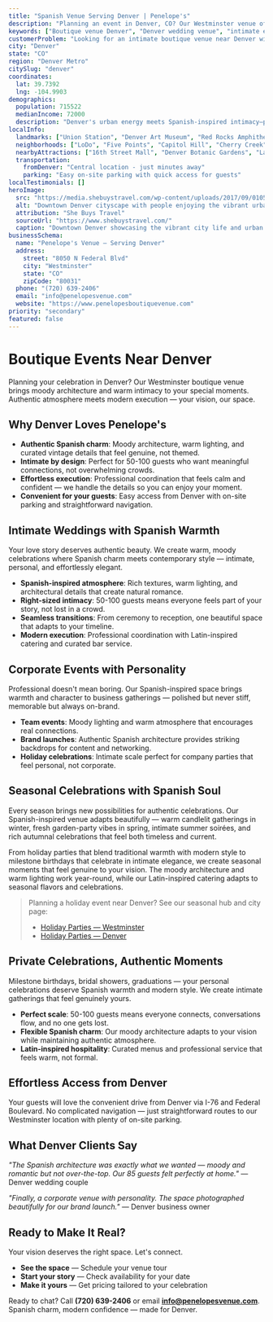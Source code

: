 ```yaml
---
title: "Spanish Venue Serving Denver | Penelope's"
description: "Planning an event in Denver, CO? Our Westminster venue offers moody Spanish architecture and intimate spaces for 50-100 guests. Authentic atmosphere."
keywords: ["Boutique venue Denver", "Denver wedding venue", "intimate event space Denver CO", "moody venue near Denver", "50-100 guest venue Denver", "Westminster venue serving Denver"]
customerProblem: "Looking for an intimate boutique venue near Denver with authentic atmosphere and modern execution for 50-100 guests?"
city: "Denver"
state: "CO"
region: "Denver Metro"
citySlug: "denver"
coordinates:
  lat: 39.7392
  lng: -104.9903
demographics:
  population: 715522
  medianIncome: 72000
  description: "Denver's urban energy meets Spanish-inspired intimacy—perfect for authentic weddings, celebrations, and meaningful corporate moments."
localInfo:
  landmarks: ["Union Station", "Denver Art Museum", "Red Rocks Amphitheatre", "Washington Park"]
  neighborhoods: ["LoDo", "Five Points", "Capitol Hill", "Cherry Creek", "Highlands"]
  nearbyAttractions: ["16th Street Mall", "Denver Botanic Gardens", "Larimer Square", "Craft beer scene"]
  transportation:
    fromDenver: "Central location - just minutes away"
    parking: "Easy on-site parking with quick access for guests"
localTestimonials: []
heroImage:
  src: "https://media.shebuystravel.com/wp-content/uploads/2017/09/01054230/downtown-denver-with-kids-header.jpg"
  alt: "Downtown Denver cityscape with people enjoying the vibrant urban environment and outdoor activities in Colorado"
  attribution: "She Buys Travel"
  sourceUrl: "https://www.shebuystravel.com/"
  caption: "Downtown Denver showcasing the vibrant city life and urban attractions"
businessSchema:
  name: "Penelope's Venue – Serving Denver"
  address:
    street: "8050 N Federal Blvd"
    city: "Westminster"
    state: "CO"
    zipCode: "80031"
  phone: "(720) 639-2406"
  email: "info@penelopesvenue.com"
  website: "https://www.penelopesboutiquevenue.com"
priority: "secondary"
featured: false
---
```


# Boutique Events Near Denver

Planning your celebration in Denver? Our Westminster boutique venue brings moody architecture and warm intimacy to your special moments. Authentic atmosphere meets modern execution — your vision, our space.

## Why Denver Loves Penelope's

- **Authentic Spanish charm**: Moody architecture, warm lighting, and curated vintage details that feel genuine, not themed.
- **Intimate by design**: Perfect for 50-100 guests who want meaningful connections, not overwhelming crowds.
- **Effortless execution**: Professional coordination that feels calm and confident — we handle the details so you can enjoy your moment.
- **Convenient for your guests**: Easy access from Denver with on-site parking and straightforward navigation.

## Intimate Weddings with Spanish Warmth

Your love story deserves authentic beauty. We create warm, moody celebrations where Spanish charm meets contemporary style — intimate, personal, and effortlessly elegant.

- **Spanish-inspired atmosphere**: Rich textures, warm lighting, and architectural details that create natural romance.
- **Right-sized intimacy**: 50-100 guests means everyone feels part of your story, not lost in a crowd.
- **Seamless transitions**: From ceremony to reception, one beautiful space that adapts to your timeline.
- **Modern execution**: Professional coordination with Latin-inspired catering and curated bar service.

## Corporate Events with Personality

Professional doesn't mean boring. Our Spanish-inspired space brings warmth and character to business gatherings — polished but never stiff, memorable but always on-brand.

- **Team events**: Moody lighting and warm atmosphere that encourages real connections.
- **Brand launches**: Authentic Spanish architecture provides striking backdrops for content and networking.
- **Holiday celebrations**: Intimate scale perfect for company parties that feel personal, not corporate.

## Seasonal Celebrations with Spanish Soul

Every season brings new possibilities for authentic celebrations. Our Spanish-inspired venue adapts beautifully — warm candlelit gatherings in winter, fresh garden-party vibes in spring, intimate summer soirées, and rich autumnal celebrations that feel both timeless and current.

From holiday parties that blend traditional warmth with modern style to milestone birthdays that celebrate in intimate elegance, we create seasonal moments that feel genuine to your vision. The moody architecture and warm lighting work year-round, while our Latin-inspired catering adapts to seasonal flavors and celebrations.

> Planning a holiday event near Denver? See our seasonal hub and city page:
>
> - [Holiday Parties — Westminster](/seasonal/holiday/)
> - [Holiday Parties — Denver](/seasonal/holiday/denver/)

## Private Celebrations, Authentic Moments

Milestone birthdays, bridal showers, graduations — your personal celebrations deserve Spanish warmth and modern style. We create intimate gatherings that feel genuinely yours.

- **Perfect scale**: 50-100 guests means everyone connects, conversations flow, and no one gets lost.
- **Flexible Spanish charm**: Our moody architecture adapts to your vision while maintaining authentic atmosphere.
- **Latin-inspired hospitality**: Curated menus and professional service that feels warm, not formal.

## Effortless Access from Denver

Your guests will love the convenient drive from Denver via I-76 and Federal Boulevard. No complicated navigation — just straightforward routes to our Westminster location with plenty of on-site parking.

## What Denver Clients Say

*"The Spanish architecture was exactly what we wanted — moody and romantic but not over-the-top. Our 85 guests felt perfectly at home."* — Denver wedding couple

*"Finally, a corporate venue with personality. The space photographed beautifully for our brand launch."* — Denver business owner

## Ready to Make It Real?

Your vision deserves the right space. Let's connect.

- **See the space** — Schedule your venue tour
- **Start your story** — Check availability for your date  
- **Make it yours** — Get pricing tailored to your celebration

Ready to chat? Call **(720) 639-2406** or email **info@penelopesvenue.com**. Spanish charm, modern confidence — made for Denver.
